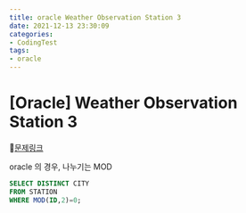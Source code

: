 ```yaml
---
title: oracle Weather Observation Station 3
date: 2021-12-13 23:30:09
categories:
- CodingTest
tags:
- oracle
---
```


# [Oracle] Weather Observation Station 3

📌[문제링크](https://www.hackerrank.com/challenges/weather-observation-station-3/problem)



oracle 의 경우, 나누기는 MOD



```sql
SELECT DISTINCT CITY
FROM STATION
WHERE MOD(ID,2)=0;
```

